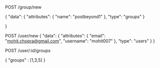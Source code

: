 POST /group/new

{
    "data": 
      {
        "attributes": {
          "name": "postbeyond1"
        },
        "type": "groups"
      }
      
}

POST /user/new
{
    "data": 
      {
        "attributes": {
          "email": "mohit.chopra@gmail.com", 
          "username": "mohit007"
        },
        "type": "users"
      }
}

POST /user/:id/groups

{
    "groups" : [1,3,5]
}